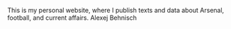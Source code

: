 This is my personal website, where I publish texts and data about Arsenal, football, and current affairs. Alexej Behnisch
